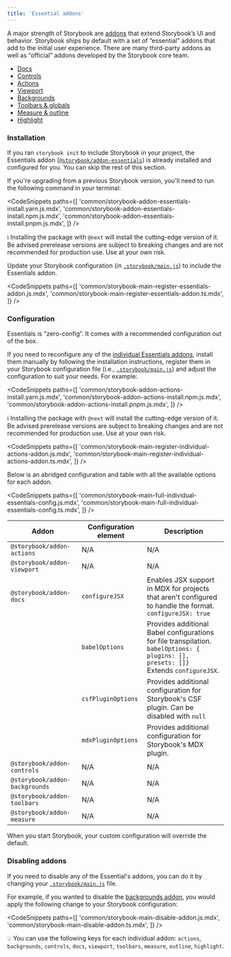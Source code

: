 ```yaml
---
title: 'Essential addons'
---
```


A major strength of Storybook are [addons](https://storybook.js.org/addons) that extend Storybook’s UI and behavior. Storybook ships by default with a set of “essential” addons that add to the initial user experience. There are many third-party addons as well as “official” addons developed by the Storybook core team.

- [Docs](../writing-docs/introduction.md)
- [Controls](./controls.md)
- [Actions](./actions.md)
- [Viewport](./viewport.md)
- [Backgrounds](./backgrounds.md)
- [Toolbars & globals](./toolbars-and-globals.md)
- [Measure & outline](./measure-and-outline.md)
- [Highlight](./highlight.md)

### Installation

If you ran `storybook init` to include Storybook in your project, the Essentials addon ([`@storybook/addon-essentials`](https://storybook.js.org/addons/tag/essentials)) is already installed and configured for you. You can skip the rest of this section.

If you're upgrading from a previous Storybook version, you'll need to run the following command in your terminal:

<!-- prettier-ignore-start -->

<CodeSnippets
  paths={[
    'common/storybook-addon-essentials-install.yarn.js.mdx',
    'common/storybook-addon-essentials-install.npm.js.mdx',
    'common/storybook-addon-essentials-install.pnpm.js.mdx',
  ]}
/>

<!-- prettier-ignore-end -->

<div class="aside">

ℹ️ Installing the package with `@next` will install the cutting-edge version of it. Be advised prerelease versions are subject to breaking changes and are not recommended for production use. Use at your own risk.

</div>

Update your Storybook configuration (in [`.storybook/main.js`](../configure/overview.md#configure-story-rendering)) to include the Essentials addon.

<!-- prettier-ignore-start -->

<CodeSnippets
  paths={[
    'common/storybook-main-register-essentials-addon.js.mdx',
    'common/storybook-main-register-essentials-addon.ts.mdx',
  ]}
/>

<!-- prettier-ignore-end -->

### Configuration

Essentials is "zero-config”. It comes with a recommended configuration out of the box.

If you need to reconfigure any of the [individual Essentials addons](https://storybook.js.org/addons/tag/essentials), install them manually by following the installation instructions, register them in your Storybook configuration file (i.e., [`.storybook/main.js`](../configure/overview.md#configure-story-rendering)) and adjust the configuration to suit your needs. For example:

<!-- prettier-ignore-start -->

<CodeSnippets
  paths={[
    'common/storybook-addon-actions-install.yarn.js.mdx',
    'common/storybook-addon-actions-install.npm.js.mdx',
    'common/storybook-addon-actions-install.pnpm.js.mdx',
  ]}
/>

<!-- prettier-ignore-end -->

<div class="aside">

ℹ️ Installing the package with `@next` will install the cutting-edge version of it. Be advised prerelease versions are subject to breaking changes and are not recommended for production use. Use at your own risk.

</div>

<!-- prettier-ignore-start -->

<CodeSnippets
  paths={[
    'common/storybook-main-register-individual-actions-addon.js.mdx',
    'common/storybook-main-register-individual-actions-addon.ts.mdx',
  ]}
/>

<!-- prettier-ignore-end -->

Below is an abridged configuration and table with all the available options for each addon.

<!-- prettier-ignore-start -->

<CodeSnippets
  paths={[
    'common/storybook-main-full-individual-essentials-config.js.mdx',
    'common/storybook-main-full-individual-essentials-config.ts.mdx',
  ]}
/>

<!-- prettier-ignore-end -->

| Addon                          | Configuration element | Description                                                                                                                                      |
| ------------------------------ | --------------------- | ------------------------------------------------------------------------------------------------------------------------------------------------ |
| `@storybook/addon-actions`     | N/A                   | N/A                                                                                                                                              |
| `@storybook/addon-viewport`    | N/A                   | N/A                                                                                                                                              |
| `@storybook/addon-docs`        | `configureJSX`        | Enables JSX support in MDX for projects that aren't configured to handle the format. <br/> `configureJSX: true`                                  |
|                                | `babelOptions`        | Provides additional Babel configurations for file transpilation. <br/> `babelOptions: { plugins: [], presets: []}` <br/> Extends `configureJSX`. |
|                                | `csfPluginOptions`    | Provides additional configuration for Storybook's CSF plugin. Can be disabled with `null`                                                        |
|                                | `mdxPluginOptions`    | Provides additional configuration for Storybook's MDX plugin.                                                                                    |
| `@storybook/addon-controls`    | N/A                   | N/A                                                                                                                                              |
| `@storybook/addon-backgrounds` | N/A                   | N/A                                                                                                                                              |
| `@storybook/addon-toolbars`    | N/A                   | N/A                                                                                                                                              |
| `@storybook/addon-measure`     | N/A                   | N/A                                                                                                                                              |

When you start Storybook, your custom configuration will override the default.

### Disabling addons

If you need to disable any of the Essential's addons, you can do it by changing your [`.storybook/main.js`](../configure/overview.md#configure-story-rendering) file.

For example, if you wanted to disable the [backgrounds addon](./backgrounds.md), you would apply the following change to your Storybook configuration:

<!-- prettier-ignore-start -->

<CodeSnippets
  paths={[
    'common/storybook-main-disable-addon.js.mdx',
    'common/storybook-main-disable-addon.ts.mdx',
  ]}
/>

<!-- prettier-ignore-end -->

<div class="aside">

💡 You can use the following keys for each individual addon: `actions`, `backgrounds`, `controls`, `docs`, `viewport`, `toolbars`, `measure`, `outline`, `highlight`.

</div>
